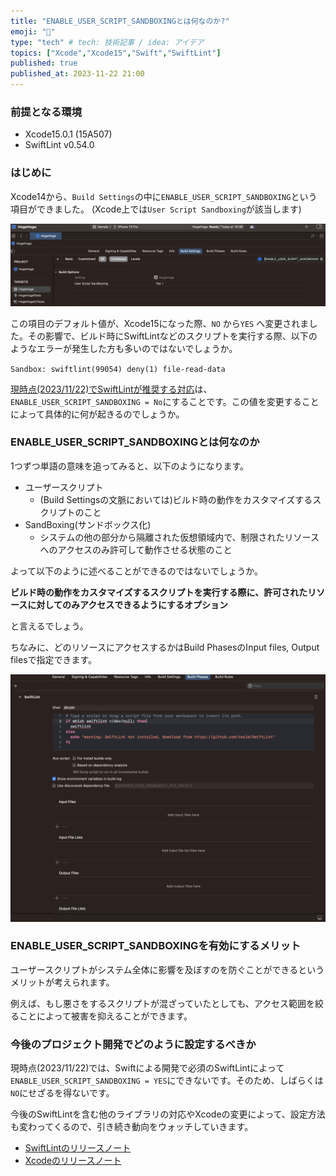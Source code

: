 ```yaml
---
title: "ENABLE_USER_SCRIPT_SANDBOXINGとは何なのか?"
emoji: "📃"
type: "tech" # tech: 技術記事 / idea: アイデア
topics: ["Xcode","Xcode15","Swift","SwiftLint"]
published: true
published_at: 2023-11-22 21:00
---
```

### 前提となる環境
- Xcode15.0.1 (15A507)
- SwiftLint v0.54.0
### はじめに

Xcode14から、`Build Settings`の中に`ENABLE_USER_SCRIPT_SANDBOXING`という項目ができました。
(Xcode上では`User Script Sandboxing`が該当します)

![](/images/f176caa8e4e63b/image1.png)


この項目のデフォルト値が、Xcode15になった際、`NO` から`YES` へ変更されました。その影響で、ビルド時にSwiftLintなどのスクリプトを実行する際、以下のようなエラーが発生した方も多いのではないでしょうか。

`Sandbox: swiftlint(99054) deny(1) file-read-data`

[現時点(2023/11/22)でSwiftLintが推奨する対応](https://github.com/realm/SwiftLint/blob/d1e5810b274dd1f9572a9199144619d41733768f/README.md#xcode)は、`ENABLE_USER_SCRIPT_SANDBOXING = No`にすることです。この値を変更することによって具体的に何が起きるのでしょうか。




### ENABLE_USER_SCRIPT_SANDBOXINGとは何なのか

1つずつ単語の意味を追ってみると、以下のようになります。
- ユーザースクリプト
    -  (Build Settingsの文脈においては)ビルド時の動作をカスタマイズするスクリプトのこと
- SandBoxing(サンドボックス化)
    - システムの他の部分から隔離された仮想領域内で、制限されたリソースへのアクセスのみ許可して動作させる状態のこと

よって以下のように述べることができるのではないでしょうか。

**ビルド時の動作をカスタマイズするスクリプトを実行する際に、許可されたリソースに対してのみアクセスできるようにするオプション**

と言えるでしょう。

ちなみに、どのリソースにアクセスするかはBuild PhasesのInput files, Output filesで指定できます。

![](/images/f176caa8e4e63b/image2.png)



###  ENABLE_USER_SCRIPT_SANDBOXINGを有効にするメリット


ユーザースクリプトがシステム全体に影響を及ぼすのを防ぐことができるというメリットが考えられます。

例えば、もし悪さをするスクリプトが混ざっていたとしても、アクセス範囲を絞ることによって被害を抑えることができます。

### 今後のプロジェクト開発でどのように設定するべきか

現時点(2023/11/22)では、Swiftによる開発で必須のSwiftLintによって`ENABLE_USER_SCRIPT_SANDBOXING = YES`にできないです。そのため、しばらくは`NO`にせざるを得ないです。

今後のSwiftLintを含む他のライブラリの対応やXcodeの変更によって、設定方法も変わってくるので、引き続き動向をウォッチしていきます。

- [SwiftLintのリリースノート](https://github.com/realm/SwiftLint/releases)
- [Xcodeのリリースノート](https://developer.apple.com/documentation/xcode-release-notes)
